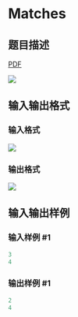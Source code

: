 # Matches

## 题目描述

[problemUrl]: https://uva.onlinejudge.org/index.php?option=com_onlinejudge&Itemid=8&category=25&page=show_problem&problem=2370

[PDF](https://uva.onlinejudge.org/external/113/p11375.pdf)

![](https://cdn.luogu.com.cn/upload/vjudge_pic/UVA11375/e7863d18429cbe12d198f1b7dc1d48f16adde454.png)

## 输入输出格式

### 输入格式

![](https://cdn.luogu.com.cn/upload/vjudge_pic/UVA11375/83b766ccde1a47ddbf98ca05d908921a9fbb6207.png)

### 输出格式

![](https://cdn.luogu.com.cn/upload/vjudge_pic/UVA11375/046a815b73fc841c5884213263815c46ca37454b.png)

## 输入输出样例

### 输入样例 #1

```cpp
3
4
```


### 输出样例 #1

```cpp
2
4
```


